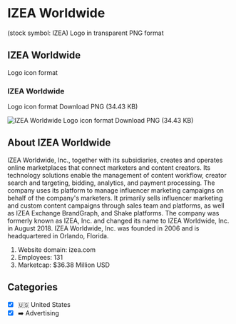 # IZEA Worldwide
 (stock symbol: IZEA) Logo in transparent PNG format

## IZEA Worldwide
 Logo icon format

### IZEA Worldwide
 Logo icon format Download PNG (34.43 KB)

![IZEA Worldwide
 Logo icon format Download PNG (34.43 KB)](/img/orig/IZEA-30d2312e.png)

## About IZEA Worldwide


IZEA Worldwide, Inc., together with its subsidiaries, creates and operates online marketplaces that connect marketers and content creators. Its technology solutions enable the management of content workflow, creator search and targeting, bidding, analytics, and payment processing. The company uses its platform to manage influencer marketing campaigns on behalf of the company's marketers. It primarily sells influencer marketing and custom content campaigns through sales team and platforms, as well as IZEA Exchange BrandGraph, and Shake platforms. The company was formerly known as IZEA, Inc. and changed its name to IZEA Worldwide, Inc. in August 2018. IZEA Worldwide, Inc. was founded in 2006 and is headquartered in Orlando, Florida.

1. Website domain: izea.com
2. Employees: 131
3. Marketcap: $36.38 Million USD


## Categories
- [x] 🇺🇸 United States
- [x] ➡️ Advertising
